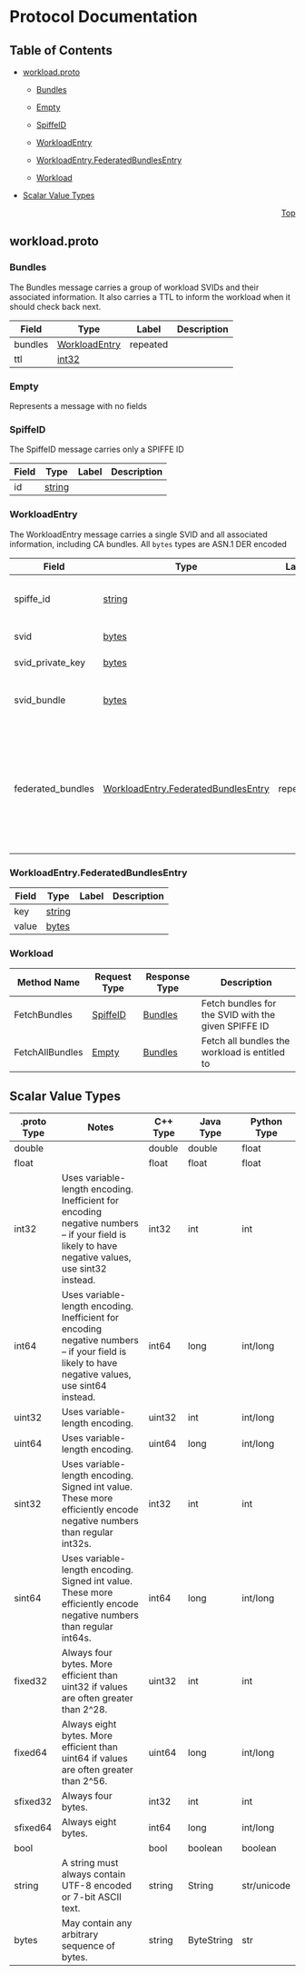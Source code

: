 # Protocol Documentation
<a name="top"/>

## Table of Contents


* [workload.proto](#workload.proto)
  
    * [Bundles](#spire.api.workload.Bundles)
  
    * [Empty](#spire.api.workload.Empty)
  
    * [SpiffeID](#spire.api.workload.SpiffeID)
  
    * [WorkloadEntry](#spire.api.workload.WorkloadEntry)
  
    * [WorkloadEntry.FederatedBundlesEntry](#spire.api.workload.WorkloadEntry.FederatedBundlesEntry)
  
  
  
  
    * [Workload](#spire.api.workload.Workload)
  

* [Scalar Value Types](#scalar-value-types)



<a name="workload.proto"/>
<p align="right"><a href="#top">Top</a></p>

## workload.proto



<a name="spire.api.workload.Bundles"/>

### Bundles
The Bundles message carries a group of workload SVIDs and their
associated information. It also carries a TTL to inform the workload
when it should check back next.


| Field | Type | Label | Description |
| ----- | ---- | ----- | ----------- |
| bundles | [WorkloadEntry](#spire.api.workload.WorkloadEntry) | repeated |  |
| ttl | [int32](#int32) |  |  |






<a name="spire.api.workload.Empty"/>

### Empty
Represents a message with no fields






<a name="spire.api.workload.SpiffeID"/>

### SpiffeID
The SpiffeID message carries only a SPIFFE ID


| Field | Type | Label | Description |
| ----- | ---- | ----- | ----------- |
| id | [string](#string) |  |  |






<a name="spire.api.workload.WorkloadEntry"/>

### WorkloadEntry
The WorkloadEntry message carries a single SVID and all associated
information, including CA bundles. All `bytes` types are ASN.1 DER encoded


| Field | Type | Label | Description |
| ----- | ---- | ----- | ----------- |
| spiffe_id | [string](#string) |  | The SPIFFE ID of the SVID in this entry |
| svid | [bytes](#bytes) |  | The SVID itself |
| svid_private_key | [bytes](#bytes) |  | The SVID private key |
| svid_bundle | [bytes](#bytes) |  | CA certificates belonging to the SVID |
| federated_bundles | [WorkloadEntry.FederatedBundlesEntry](#spire.api.workload.WorkloadEntry.FederatedBundlesEntry) | repeated | CA certificates that the workload should trust, mappedby the trust domain of the external authority |






<a name="spire.api.workload.WorkloadEntry.FederatedBundlesEntry"/>

### WorkloadEntry.FederatedBundlesEntry



| Field | Type | Label | Description |
| ----- | ---- | ----- | ----------- |
| key | [string](#string) |  |  |
| value | [bytes](#bytes) |  |  |





 

 

 


<a name="spire.api.workload.Workload"/>

### Workload


| Method Name | Request Type | Response Type | Description |
| ----------- | ------------ | ------------- | ------------|
| FetchBundles | [SpiffeID](#spire.api.workload.SpiffeID) | [Bundles](#spire.api.workload.SpiffeID) | Fetch bundles for the SVID with the given SPIFFE ID |
| FetchAllBundles | [Empty](#spire.api.workload.Empty) | [Bundles](#spire.api.workload.Empty) | Fetch all bundles the workload is entitled to |

 



## Scalar Value Types

| .proto Type | Notes | C++ Type | Java Type | Python Type |
| ----------- | ----- | -------- | --------- | ----------- |
| <a name="double" /> double |  | double | double | float |
| <a name="float" /> float |  | float | float | float |
| <a name="int32" /> int32 | Uses variable-length encoding. Inefficient for encoding negative numbers – if your field is likely to have negative values, use sint32 instead. | int32 | int | int |
| <a name="int64" /> int64 | Uses variable-length encoding. Inefficient for encoding negative numbers – if your field is likely to have negative values, use sint64 instead. | int64 | long | int/long |
| <a name="uint32" /> uint32 | Uses variable-length encoding. | uint32 | int | int/long |
| <a name="uint64" /> uint64 | Uses variable-length encoding. | uint64 | long | int/long |
| <a name="sint32" /> sint32 | Uses variable-length encoding. Signed int value. These more efficiently encode negative numbers than regular int32s. | int32 | int | int |
| <a name="sint64" /> sint64 | Uses variable-length encoding. Signed int value. These more efficiently encode negative numbers than regular int64s. | int64 | long | int/long |
| <a name="fixed32" /> fixed32 | Always four bytes. More efficient than uint32 if values are often greater than 2^28. | uint32 | int | int |
| <a name="fixed64" /> fixed64 | Always eight bytes. More efficient than uint64 if values are often greater than 2^56. | uint64 | long | int/long |
| <a name="sfixed32" /> sfixed32 | Always four bytes. | int32 | int | int |
| <a name="sfixed64" /> sfixed64 | Always eight bytes. | int64 | long | int/long |
| <a name="bool" /> bool |  | bool | boolean | boolean |
| <a name="string" /> string | A string must always contain UTF-8 encoded or 7-bit ASCII text. | string | String | str/unicode |
| <a name="bytes" /> bytes | May contain any arbitrary sequence of bytes. | string | ByteString | str |

